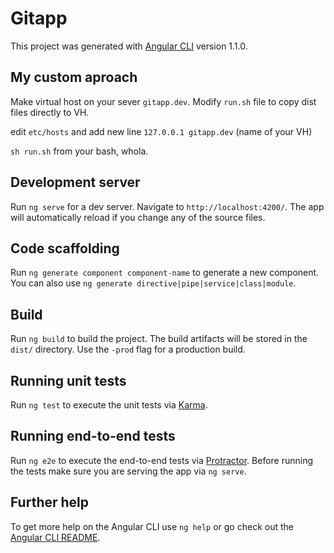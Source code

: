 # Gitapp

This project was generated with [Angular CLI](https://github.com/angular/angular-cli) version 1.1.0.

## My custom aproach

Make virtual host on your sever `gitapp.dev`.
Modify `run.sh` file to copy dist files directly to VH.

edit `etc/hosts` and add new line `127.0.0.1 gitapp.dev` (name of your VH)

`sh run.sh` from your bash, whola.

## Development server

Run `ng serve` for a dev server. Navigate to `http://localhost:4200/`. The app will automatically reload if you change any of the source files.

## Code scaffolding

Run `ng generate component component-name` to generate a new component. You can also use `ng generate directive|pipe|service|class|module`.

## Build

Run `ng build` to build the project. The build artifacts will be stored in the `dist/` directory. Use the `-prod` flag for a production build.

## Running unit tests

Run `ng test` to execute the unit tests via [Karma](https://karma-runner.github.io).

## Running end-to-end tests

Run `ng e2e` to execute the end-to-end tests via [Protractor](http://www.protractortest.org/).
Before running the tests make sure you are serving the app via `ng serve`.

## Further help

To get more help on the Angular CLI use `ng help` or go check out the [Angular CLI README](https://github.com/angular/angular-cli/blob/master/README.md).
